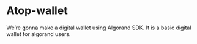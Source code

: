 # Atop-wallet
We’re gonna make a digital wallet using Algorand SDK. It is a basic digital wallet for algorand users.
